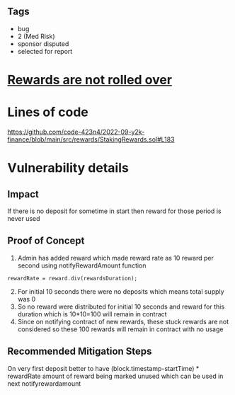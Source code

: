 ## Tags

- bug
- 2 (Med Risk)
- sponsor disputed
- selected for report

# [Rewards are not rolled over](https://github.com/code-423n4/2022-09-y2k-finance-findings/issues/93) 

# Lines of code

https://github.com/code-423n4/2022-09-y2k-finance/blob/main/src/rewards/StakingRewards.sol#L183


# Vulnerability details

## Impact
If there is no deposit for sometime in start then reward for those period is never used

## Proof of Concept
1. Admin has added reward which made reward rate as 10 reward per second using notifyRewardAmount function

```
rewardRate = reward.div(rewardsDuration);
```

2. For initial 10 seconds there were no deposits which means total supply was 0
3. So no reward were distributed for initial 10 seconds and reward for this duration which is 10*10=100 will remain in contract
4. Since on notifying contract of new rewards, these stuck rewards are not considered so these 100 rewards will remain in contract with no usage

## Recommended Mitigation Steps
On very first deposit better to have (block.timestamp-startTime) * rewardRate amount of reward being marked unused which can be used in next notifyrewardamount